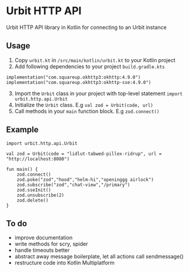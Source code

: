 # Urbit HTTP API

Urbit HTTP API library in Kotlin for connecting to an Urbit instance

## Usage

1. Copy `urbit.kt` in `/src/main/kotlin/urbit.kt` to your Kotlin project
2. Add following dependencies to your project `build.gradle.kts`
```
implementation("com.squareup.okhttp3:okhttp:4.9.0")
implementation("com.squareup.okhttp3:okhttp-sse:4.9.0")
```
3. Import the `Urbit` class in your project with top-level statement `import urbit.http.api.Urbit`
4. Initialize the `Urbit` class. E.g `val zod = Urbit(code, url)`
5. Call methods in your `main` function block. E.g `zod.connect()`

## Example

```
import urbit.http.api.Urbit

val zod = Urbit(code = "lidlut-tabwed-pillex-ridrup", url = "http://localhost:8080")

fun main() {
    zod.connect()
    zod.poke("zod","hood","helm-hi","openinggg airlock")
    zod.subscribe("zod","chat-view","/primary")
    zod.sseInit()
    zod.unsubscribe(2)
    zod.delete()
}
```

## To do
* improve documentation
* write methods for scry, spider
* handle timeouts better
* abstract away message boilerplate, let all actions call sendmessage()
* restructure code into Kotlin Multiplatform
